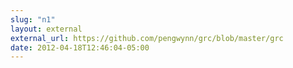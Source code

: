 ```yaml
---
slug: "n1"
layout: external
external_url: https://github.com/pengwynn/grc/blob/master/grc
date: 2012-04-18T12:46:04-05:00
---
```

